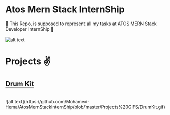 # Atos Mern Stack InternShip
🔷 This Repo, is supposed to represent all my tasks at ATOS MERN Stack Developer InternShip 🔷
<br><br>
![alt text](https://1000logos.net/wp-content/uploads/2020/08/Logo-Atos.jpg)

<h1>Projects ✌️</h1>

<h2><a href="https://webdevcamp-drumkit.netlify.app/">Drum Kit</a></h2>
<br>
![alt text](https://github.com/Mohamed-Hema/AtosMernStackInternShip/blob/master/Projects%20GIFS/DrumKit.gif)